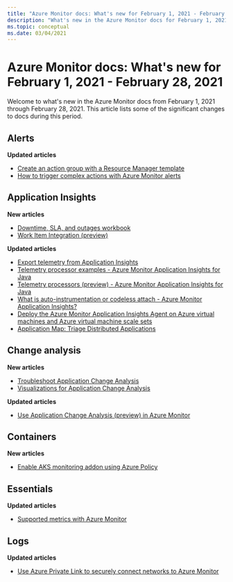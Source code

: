 ```yaml
---
title: "Azure Monitor docs: What's new for February 1, 2021 - February 28, 2021"
description: "What's new in the Azure Monitor docs for February 1, 2021 - February 28, 2021."
ms.topic: conceptual
ms.date: 03/04/2021
---
```


# Azure Monitor docs: What's new for February 1, 2021 - February 28, 2021

Welcome to what's new in the Azure Monitor docs from February 1, 2021 through February 28, 2021. This article lists some of the significant changes to docs during this period.

## Alerts

**Updated articles**

- [Create an action group with a Resource Manager template](./alerts/action-groups-create-resource-manager-template.md)
- [How to trigger complex actions with Azure Monitor alerts](./alerts/action-groups-logic-app.md)

## Application Insights

**New articles**

- [Downtime, SLA, and outages workbook](./app/sla-report.md)
- [Work Item Integration (preview)](./app/work-item-integration.md)

**Updated articles**

- [Export telemetry from Application Insights](./app/export-telemetry.md)
- [Telemetry processor examples - Azure Monitor Application Insights for Java](./app/java-standalone-telemetry-processors-examples.md)
- [Telemetry processors (preview) - Azure Monitor Application Insights for Java](./app/java-standalone-telemetry-processors.md)
- [What is auto-instrumentation or codeless attach - Azure Monitor Application Insights?](./app/codeless-overview.md)
- [Deploy the Azure Monitor Application Insights Agent on Azure virtual machines and Azure virtual machine scale sets](./app/azure-vm-vmss-apps.md)
- [Application Map: Triage Distributed Applications](./app/app-map.md)

## Change analysis

**New articles**

- [Troubleshoot Application Change Analysis](./app/change-analysis-troubleshoot.md)
- [Visualizations for Application Change Analysis](./app/change-analysis-visualizations.md)

**Updated articles**

- [Use Application Change Analysis (preview) in Azure Monitor](./app/change-analysis.md)

## Containers

**New articles**

- [Enable AKS monitoring addon using Azure Policy](./containers/container-insights-enable-aks-policy.md)

## Essentials

**Updated articles**

- [Supported metrics with Azure Monitor](./essentials/metrics-supported.md)


## Logs

**Updated articles**

- [Use Azure Private Link to securely connect networks to Azure Monitor](./logs/private-link-security.md)


